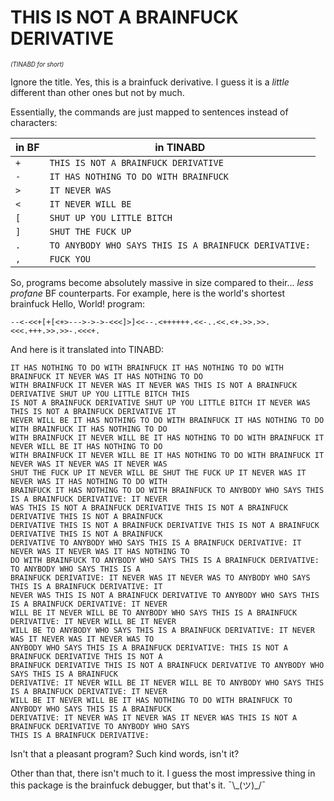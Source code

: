 # THIS IS NOT A BRAINFUCK DERIVATIVE
<small><sup>_(TINABD for short)_</sup></small>

Ignore the title. Yes, this is a brainfuck derivative. I guess it is a _little_ different than other ones but not by much.

Essentially, the commands are just mapped to sentences instead of characters:

| in BF |                     in TINABD                         |
| ----- | ----------------------------------------------------- |
|  `+`  | `THIS IS NOT A BRAINFUCK DERIVATIVE`                  |
|  `-`  | `IT HAS NOTHING TO DO WITH BRAINFUCK`                 |
|  `>`  | `IT NEVER WAS`                                        |
|  `<`  | `IT NEVER WILL BE`                                    |
|  `[`  | `SHUT UP YOU LITTLE BITCH`                            |
|  `]`  | `SHUT THE FUCK UP`                                    |
|  `.`  | `TO ANYBODY WHO SAYS THIS IS A BRAINFUCK DERIVATIVE:` |
|  `,`  | `FUCK YOU`                                            |
<!-- well i guess fuck me then... -->

So, programs become absolutely massive in size compared to their... _less profane_ BF counterparts. For example, here is the world's shortest brainfuck Hello, World! program:
```brainfuck
--<-<<+[+[<+>--->->->-<<<]>]<<--.<++++++.<<-..<<.<+.>>.>>.<<<.+++.>>.>>-.<<<+.
```

And here is it translated into TINABD:
```
IT HAS NOTHING TO DO WITH BRAINFUCK IT HAS NOTHING TO DO WITH BRAINFUCK IT NEVER WAS IT HAS NOTHING TO DO 
WITH BRAINFUCK IT NEVER WAS IT NEVER WAS THIS IS NOT A BRAINFUCK DERIVATIVE SHUT UP YOU LITTLE BITCH THIS 
IS NOT A BRAINFUCK DERIVATIVE SHUT UP YOU LITTLE BITCH IT NEVER WAS THIS IS NOT A BRAINFUCK DERIVATIVE IT 
NEVER WILL BE IT HAS NOTHING TO DO WITH BRAINFUCK IT HAS NOTHING TO DO WITH BRAINFUCK IT HAS NOTHING TO DO 
WITH BRAINFUCK IT NEVER WILL BE IT HAS NOTHING TO DO WITH BRAINFUCK IT NEVER WILL BE IT HAS NOTHING TO DO 
WITH BRAINFUCK IT NEVER WILL BE IT HAS NOTHING TO DO WITH BRAINFUCK IT NEVER WAS IT NEVER WAS IT NEVER WAS 
SHUT THE FUCK UP IT NEVER WILL BE SHUT THE FUCK UP IT NEVER WAS IT NEVER WAS IT HAS NOTHING TO DO WITH 
BRAINFUCK IT HAS NOTHING TO DO WITH BRAINFUCK TO ANYBODY WHO SAYS THIS IS A BRAINFUCK DERIVATIVE: IT NEVER 
WAS THIS IS NOT A BRAINFUCK DERIVATIVE THIS IS NOT A BRAINFUCK DERIVATIVE THIS IS NOT A BRAINFUCK 
DERIVATIVE THIS IS NOT A BRAINFUCK DERIVATIVE THIS IS NOT A BRAINFUCK DERIVATIVE THIS IS NOT A BRAINFUCK 
DERIVATIVE TO ANYBODY WHO SAYS THIS IS A BRAINFUCK DERIVATIVE: IT NEVER WAS IT NEVER WAS IT HAS NOTHING TO 
DO WITH BRAINFUCK TO ANYBODY WHO SAYS THIS IS A BRAINFUCK DERIVATIVE: TO ANYBODY WHO SAYS THIS IS A 
BRAINFUCK DERIVATIVE: IT NEVER WAS IT NEVER WAS TO ANYBODY WHO SAYS THIS IS A BRAINFUCK DERIVATIVE: IT 
NEVER WAS THIS IS NOT A BRAINFUCK DERIVATIVE TO ANYBODY WHO SAYS THIS IS A BRAINFUCK DERIVATIVE: IT NEVER 
WILL BE IT NEVER WILL BE TO ANYBODY WHO SAYS THIS IS A BRAINFUCK DERIVATIVE: IT NEVER WILL BE IT NEVER 
WILL BE TO ANYBODY WHO SAYS THIS IS A BRAINFUCK DERIVATIVE: IT NEVER WAS IT NEVER WAS IT NEVER WAS TO 
ANYBODY WHO SAYS THIS IS A BRAINFUCK DERIVATIVE: THIS IS NOT A BRAINFUCK DERIVATIVE THIS IS NOT A 
BRAINFUCK DERIVATIVE THIS IS NOT A BRAINFUCK DERIVATIVE TO ANYBODY WHO SAYS THIS IS A BRAINFUCK 
DERIVATIVE: IT NEVER WILL BE IT NEVER WILL BE TO ANYBODY WHO SAYS THIS IS A BRAINFUCK DERIVATIVE: IT NEVER 
WILL BE IT NEVER WILL BE IT HAS NOTHING TO DO WITH BRAINFUCK TO ANYBODY WHO SAYS THIS IS A BRAINFUCK 
DERIVATIVE: IT NEVER WAS IT NEVER WAS IT NEVER WAS THIS IS NOT A BRAINFUCK DERIVATIVE TO ANYBODY WHO SAYS 
THIS IS A BRAINFUCK DERIVATIVE:
```
Isn't that a pleasant program? Such kind words, isn't it?

Other than that, there isn't much to it. I guess the most impressive thing in this package is the brainfuck debugger, but that's it. ¯\\_(ツ)\_/¯

